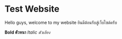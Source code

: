 # Test Website

Hello guys, welcome to my website
ยินดีต้อนรับสู่เว็บไซต์ครับ

**Bold ตัวหนา**
*Italic ตัวเอียง*

